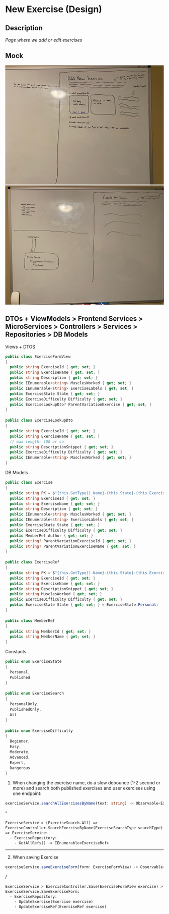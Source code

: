 # New Exercise (Design)

## Description

_Page where we add or edit exercises_

## Mock

<img src="../assets/new-exercise-01.jpeg"></img>
<img src="../assets/new-exercise-02.jpeg"></img>

## DTOs + ViewModels > Frontend Services > MicroServices > Controllers > Services > Repositories > DB Models

Views + DTOS

```cs
public class ExerciseFormView
{
  public string ExerciseId { get; set; }
  public string ExerciseName { get; set; }
  public string Description { get; set; }
  public IEnumerable<string> MusclesWorked { get; set; }
  public IEnumerable<string> ExerciseLabels { get; set; }
  public ExerciseState State { get; set; }
  public ExerciseDifficulty Difficulty { get; set; }
  public ExerciseLookupDto? ParentVariationExercise { get; set; }
}

public class ExerciseLookupDto
{
  public string ExerciseId { get; set; }
  public string ExerciseName { get; set; }
  // max length: 100 or so
  public string DescriptionSnippet { get; set; }
  public ExerciseDifficulty Difficulty { get; set; }
  public IEnumerable<string> MusclesWorked { get; set; }
}
```

DB Models

```cs
public class Exercise
{
  public string PK = $"{this.GetType().Name}-{this.State}-{this.ExerciseId}";
  public string ExerciseId { get; set; }
  public string ExerciseName { get; set; }
  public string Description { get; set; }
  public IEnumerable<string> MusclesWorked { get; set; }
  public IEnumerable<string> ExerciseLabels { get; set; }
  public ExerciseState State { get; set; }
  public ExerciseDifficulty Difficulty { get; set; }
  public MemberRef Author { get; set; }
  public string? ParentVariationExerciseId { get; set; }
  public string? ParentVariationExerciseName { get; set; }
}

public class ExerciseRef
{
  public string PK = $"{this.GetType().Name}-{this.State}-{this.ExerciseId}";
  public string ExerciseId { get; set; }
  public string ExerciseName { get; set; }
  public string DescriptionSnippet { get; set; }
  public string MusclesWorked { get; set; }
  public ExerciseDifficulty Difficulty { get; set; }
  public ExerciseState State { get; set; } = ExerciseState.Personal;
}

public class MemberRef
{
  public string MemberId { get; set; }
  public string MemberName { get; set; }
}
```

Constants

```cs
public enum ExerciseState
{
  Personal,
  Published
}

public enum ExerciseSearch
{
  PersonalOnly,
  PublishedOnly,
  All
}

public enum ExerciseDifficulty
{
  Beginner,
  Easy,
  Moderate,
  Advanced,
  Expert,
  Dangerous
}
```

1. When changing the exercise name, do a slow debounce (1-2 second or more) and search both published exercises and user exercises using one endpoint:

```ts
exerciseService.searchAllExercisesByName(text: string) -> Observable<ExerciseLookupDto[]>
```

^

```
ExerciseService > (ExerciseSearch.All) => ExerciseController.SearchExerciseByName(ExerciseSearchType searchType) => ExerciseService:
  - ExerciseRepository:
    - GetAllRefs() -> IEnumerable<ExerciseRef>
```

---

2. When saving Exercise

```ts
exerciseService.saveExerciseForm(form: ExerciseFormView) -> Observable<ExerciseFormView>
```

\/

```
ExerciseService > ExerciseController.Save(ExerciseFormView exercise) > ExerciseService.SaveExerciseForm:
  - ExerciseRepository:
    - UpdateExercise(Exercise exercise)
    - UpdateExerciseRef(ExerciseRef exercise)
```
